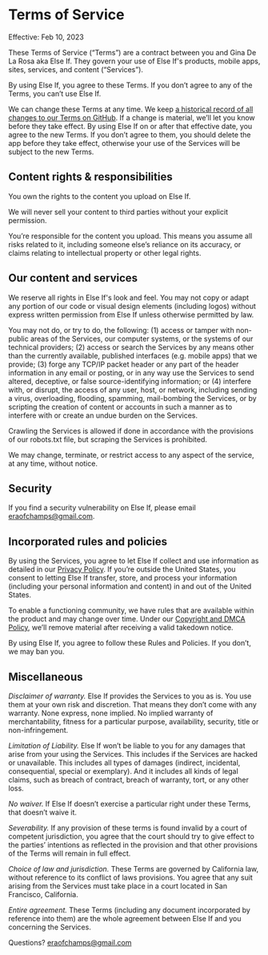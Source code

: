 # Terms of Service

Effective: Feb 10, 2023

These Terms of Service (“Terms”) are a contract between you and Gina De La Rosa aka Else If. They govern your use of Else If's products, mobile apps, sites, services, and content (“Services”).

By using Else If, you agree to these Terms. If you don’t agree to any of the Terms, you can’t use Else If.

We can change these Terms at any time. We keep [a historical record of all changes to our Terms on GitHub](https://github.com/elseiflegal). If a change is material, we’ll let you know before they take effect. By using Else If on or after that effective date, you agree to the new Terms. If you don’t agree to them, you should delete the app before they take effect, otherwise your use of the Services will be subject to the new Terms.

## Content rights & responsibilities

You own the rights to the content you upload on Else If.

We will never sell your content to third parties without your explicit permission.

You’re responsible for the content you upload. This means you assume all risks related to it, including someone else’s reliance on its accuracy, or claims relating to intellectual property or other legal rights.


## Our content and services

We reserve all rights in Else If's look and feel. You may not copy or adapt any portion of our code or visual design elements (including logos) without express written permission from Else If unless otherwise permitted by law.

You may not do, or try to do, the following: (1) access or tamper with non-public areas of the Services, our computer systems, or the systems of our technical providers; (2) access or search the Services by any means other than the currently available, published interfaces (e.g. mobile apps) that we provide; (3) forge any TCP/IP packet header or any part of the header information in any email or posting, or in any way use the Services to send altered, deceptive, or false source-identifying information; or (4) interfere with, or disrupt, the access of any user, host, or network, including sending a virus, overloading, flooding, spamming, mail-bombing the Services, or by scripting the creation of content or accounts in such a manner as to interfere with or create an undue burden on the Services.

Crawling the Services is allowed if done in accordance with the provisions of our robots.txt file, but scraping the Services is prohibited.

We may change, terminate, or restrict access to any aspect of the service, at any time, without notice.

## Security

If you find a security vulnerability on Else If, please email [eraofchamps@gmail.com](mailto:eraofchamps@gmail.com).

## Incorporated rules and policies

By using the Services, you agree to let Else If collect and use information as detailed in our [Privacy Policy](https://github.com/elseiflegal/main/policy.md). If you’re outside the United States, you consent to letting Else If transfer, store, and process your information (including your personal information and content) in and out of the United States.

To enable a functioning community, we have rules that are available within the product and may change over time. Under our [Copyright and DMCA Policy](https://github.com/elseiflegal/legal/blob/main/dmca.md), we’ll remove material after receiving a valid takedown notice.

By using Else If, you agree to follow these Rules and Policies. If you don’t, we may ban you.

## Miscellaneous

*Disclaimer of warranty.* Else If provides the Services to you as is. You use them at your own risk and discretion. That means they don’t come with any warranty. None express, none implied. No implied warranty of merchantability, fitness for a particular purpose, availability, security, title or non-infringement.

*Limitation of Liability.* Else If won’t be liable to you for any damages that arise from your using the Services. This includes if the Services are hacked or unavailable. This includes all types of damages (indirect, incidental, consequential, special or exemplary). And it includes all kinds of legal claims, such as breach of contract, breach of warranty, tort, or any other loss.

*No waiver.* If Else If doesn’t exercise a particular right under these Terms, that doesn’t waive it.

*Severability.* If any provision of these terms is found invalid by a court of competent jurisdiction, you agree that the court should try to give effect to the parties’ intentions as reflected in the provision and that other provisions of the Terms will remain in full effect.

*Choice of law and jurisdiction.* These Terms are governed by California law, without reference to its conflict of laws provisions. You agree that any suit arising from the Services must take place in a court located in San Francisco, California.

*Entire agreement.* These Terms (including any document incorporated by reference into them) are the whole agreement between Else If and you concerning the Services.

Questions? [eraofchamps@gmail.com](mailto:eraofchamps@gmail.com)
